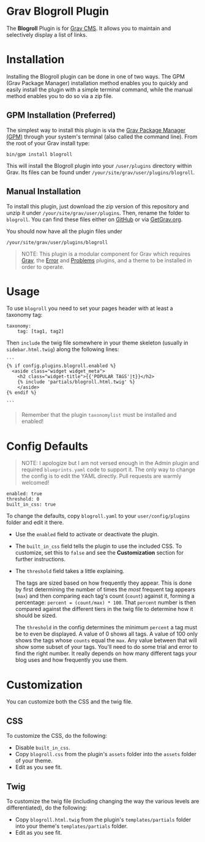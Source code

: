 # Grav Blogroll Plugin

The **Blogroll** Plugin is for [Grav CMS](http://github.com/getgrav/grav). It allows you to maintain and selectively display a list of links.

# Installation

Installing the Blogroll plugin can be done in one of two ways. The GPM (Grav Package Manager) installation method enables you to quickly and easily install the plugin with a simple terminal command, while the manual method enables you to do so via a zip file.

## GPM Installation (Preferred)

The simplest way to install this plugin is via the [Grav Package Manager (GPM)](http://learn.getgrav.org/advanced/grav-gpm) through your system's terminal (also called the command line).  From the root of your Grav install type:

    bin/gpm install blogroll

This will install the Blogroll plugin into your `/user/plugins` directory within Grav. Its files can be found under `/your/site/grav/user/plugins/blogroll`.

## Manual Installation

To install this plugin, just download the zip version of this repository and unzip it under `/your/site/grav/user/plugins`. Then, rename the folder to `blogroll`. You can find these files either on [GitHub](https://github.com/Perlkonig/grav-plugin-blogroll) or via [GetGrav.org](http://getgrav.org/downloads/plugins#extras).

You should now have all the plugin files under

    /your/site/grav/user/plugins/blogroll
	
> NOTE: This plugin is a modular component for Grav which requires [Grav](http://github.com/getgrav/grav), the [Error](https://github.com/getgrav/grav-plugin-error) and [Problems](https://github.com/getgrav/grav-plugin-problems) plugins, and a theme to be installed in order to operate.

# Usage

To use `blogroll` you need to set your pages header with at least a taxonomy tag:

```
taxonomy:
    tag: [tag1, tag2]
```

Then `include` the twig file somewhere in your theme skeleton (usually in `sidebar.html.twig`) along the following lines:

    ```
    {% if config.plugins.blogroll.enabled %}
      <aside class="widget widget_meta">
        <h2 class="widget-title">{{'POPULAR TAGS'|t}}</h2>
        {% include 'partials/blogroll.html.twig' %}
        </aside>
    {% endif %}

    ```

> Remember that the plugin `taxonomylist` must be installed and enabled!

# Config Defaults

> NOTE: I apologize but I am not versed enough in the Admin plugin and required `blueprints.yaml` code to support it. The only way to change the config is to edit the YAML directly. Pull requests are warmly welcomed!

```
enabled: true
threshold: 0
built_in_css: true
```

To change the defaults, copy `blogroll.yaml` to your `user/config/plugins` folder and edit it there.

- Use the `enabled` field to activate or deactivate the plugin.

- The `built_in_css` field tells the plugin to use the included CSS. To customize, set this to `false` and see the **Customization** section for further instructions.

- The `threshold` field takes a little explaining. 

  The tags are sized based on how frequently they appear. This is done by first determining the number of times the *most* frequent tag appears (`max`) and then comparing each tag's count (`count`) against it, forming a percentage: `percent = (count/max) * 100`. That `percent` number is then compared against the different tiers in the twig file to determine how it should be sized. 

  The `threshold` in the config determines the minimum `percent` a tag must be to even be displayed. A value of 0 shows all tags. A value of 100 only shows the tags whose `counts` equal the `max`. Any value between that will show some subset of your tags. You'll need to do some trial and error to find the right number. It really depends on how many different tags your blog uses and how frequently you use them.

# Customization

You can customize both the CSS and the twig file.

## CSS

To customize the CSS, do the following:

  - Disable `built_in_css`.
  - Copy `blogroll.css` from the plugin's `assets` folder into the `assets` folder of your theme.
  - Edit as you see fit.

## Twig

To customize the twig file (including changing the way the various levels are differentiated), do the following:

  - Copy `blogroll.html.twig` from the plugin's `templates/partials` folder into your theme's `templates/partials` folder.
  - Edit as you see fit.

